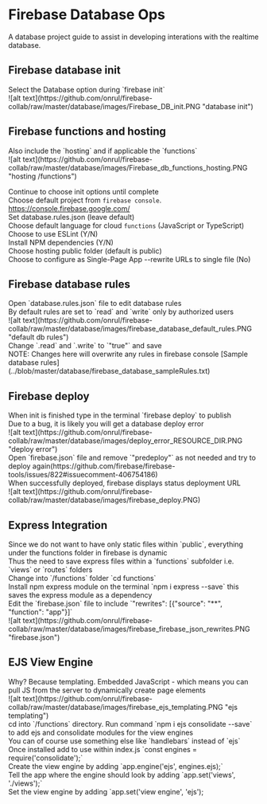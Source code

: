 <h1>Firebase Database Ops</h1>
A database project guide to assist in developing interations with the realtime database.

<h2>Firebase database init</h2>
Select the Database option during `firebase init`<br>
![alt text](https://github.com/onrul/firebase-collab/raw/master/database/images/Firebase_DB_init.PNG "database init")<br>

<h2>Firebase functions and hosting</h2>
Also include the `hosting` and if applicable the `functions`<br>
![alt text](https://github.com/onrul/firebase-collab/raw/master/database/images/Firebase_db_functions_hosting.PNG "hosting /functions")<br>

Continue to choose init options until complete<br>
Choose default project from `firebase console`. https://console.firebase.google.com/<br>
Set database.rules.json (leave default)<br>
Choose default language for cloud `functions` (JavaScript or TypeScript)<br>
Choose to use ESLint (Y/N)<br>
Install NPM dependencies (Y/N)<br>
Choose hosting public folder (default is public)<br>
Choose to configure as Single-Page App --rewrite URLs to single file (No)

<h2>Firebase database rules</h2>
Open `database.rules.json` file to edit database rules<br>
By default rules are set to `read` and `write` only by authorized users<br>
![alt text](https://github.com/onrul/firebase-collab/raw/master/database/images/firebase_database_default_rules.PNG "default db rules")<br>
Change `.read` and `.write` to `"true"` and save<br>
NOTE: Changes here will overwrite any rules in firebase console
[Sample database rules] (../blob/master/database/firebase_database_sampleRules.txt) <br>

<h2>Firebase deploy</h2>
When init is finished type in the terminal `firebase deploy` to publish<br>
Due to a bug, it is likely you will get a database deploy error<br>
![alt text](https://github.com/onrul/firebase-collab/raw/master/database/images/deploy_error_RESOURCE_DIR.PNG "deploy error")<br>
Open `firebase.json` file and remove `"predeploy"` as not needed and try to deploy again(https://github.com/firebase/firebase-tools/issues/822#issuecomment-406754186)<br>
When successfully deployed, firebase displays status deployment URL<br>
![alt text](https://github.com/onrul/firebase-collab/raw/master/database/images/firebase_deploy.PNG)<br>

<h2>Express Integration</h2>
Since we do not want to have only static files within `public`, everything under the functions folder in firebase is dynamic<br>
Thus the need to save express files within a `functions` subfolder i.e. `views` or `routes` folders<br>
Change into `/functions` folder `cd functions`<br>
Install npm express module on the terminal `npm i express --save` this saves the express module as a dependency<br>
Edit the `firebase.json` file to include `"rewrites": [{"source": "**", "function": "app"}]` <br>
![alt text](https://github.com/onrul/firebase-collab/raw/master/database/images/firebase_firebase_json_rewrites.PNG "firebase.json")<br>

<h2>EJS View Engine</h2>
Why? Because templating. Embedded JavaScript - which means you can pull JS from the server to dynamically create page elements<br>
![alt text](https://github.com/onrul/firebase-collab/raw/master/database/images/firebase_ejs_templating.PNG "ejs templating")<br>
cd into `/functions` directory. Run command `npm i ejs consolidate --save` to add ejs and consolidate modules for the view engines<br>
You can of course use something else like `handlebars` instead of `ejs`<br>
Once installed add to use within index.js `const engines = require('consolidate');`<br>
Create the view engine by adding `app.engine('ejs', engines.ejs);`<br>
Tell the app where the engine should look by adding `app.set('views', './views');`<br>
Set the view engine by adding `app.set('view engine', 'ejs');<br>

